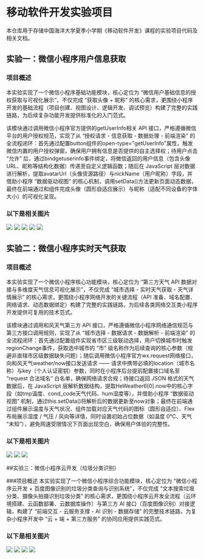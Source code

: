 # 移动软件开发实验项目

本仓库用于存储中国海洋大学夏季小学期《移动软件开发》课程的实验项目代码及相关文档。

## 实验一：微信小程序用户信息获取

### 项目概述
本实验实现了一个微信小程序基础功能模块，核心定位为 “微信用户基础信息的授权获取与可视化展示”，不仅完成 “获取头像 + 昵称” 的核心需求，更围绕小程序开发的基础流程（项目创建、视图设计、逻辑开发、调试预览）构建了完整的实践链路，为后续复杂功能开发提供标准化的入门范式。

该模块通过调用微信小程序官方提供的getUserInfo相关 API 接口，严格遵循微信平台的用户授权规范，实现了从 “授权请求 - 信息获取 - 数据处理 - 前端渲染” 的全流程闭环：首先通过配置button组件的open-type="getUserInfo"属性，触发微信内置的用户授权弹窗，确保用户拥有信息是否提供的自主选择权；待用户点击 “允许” 后，通过bindgetuserinfo事件绑定，将微信返回的用户信息（包含头像 URL、昵称等结构化数据）传递至自定义逻辑函数；随后在 JavaScript 层对数据进行解析，提取avatarUrl（头像资源路径）与nickName（用户昵称）字段，并借助小程序 “数据驱动视图” 的核心机制，调用setData()方法更新页面动态数据，最终在前端通过<image>和<text>组件完成头像（圆形自适应展示）与昵称（适配不同设备的字体大小）的可视化呈现。

### 以下是相关图片
![](https://github.com/nobody45678/-/blob/main/image/%E5%AE%9E%E9%AA%8C%E4%B8%80/%E5%B1%8F%E5%B9%95%E6%88%AA%E5%9B%BE%202025-08-25%20203509.png)
![](https://github.com/nobody45678/-/blob/main/image/%E5%AE%9E%E9%AA%8C%E4%B8%80/%E5%B1%8F%E5%B9%95%E6%88%AA%E5%9B%BE%202025-08-25%20203605.png)
![](https://github.com/nobody45678/-/blob/main/image/%E5%AE%9E%E9%AA%8C%E4%B8%80/%E5%B1%8F%E5%B9%95%E6%88%AA%E5%9B%BE%202025-08-25%20203646.png)
![](https://github.com/nobody45678/-/blob/main/image/%E5%AE%9E%E9%AA%8C%E4%B8%80/%E5%B1%8F%E5%B9%95%E6%88%AA%E5%9B%BE%202025-08-25%20203701.png)
![](https://github.com/nobody45678/-/blob/main/image/%E5%AE%9E%E9%AA%8C%E4%B8%80/%E5%B1%8F%E5%B9%95%E6%88%AA%E5%9B%BE%202025-08-25%20203714.png)

## 实验二：微信小程序实时天气获取

### 项目概述
本实验实现了一个微信小程序核心功能模块，核心定位为 “第三方天气 API 数据对接与多维度天气信息可视化展示”，不仅完成 “城市选择 - 实时天气获取 - 天气详情展示” 的核心需求，更围绕小程序网络开发的关键流程（API 准备、域名配置、网络请求、动态数据绑定）构建了完整的实践链路，为后续各类网络交互类小程序开发提供可复用的技术范式。

该模块通过调用和风天气第三方 API 接口，严格遵循微信小程序网络通信规范与第三方接口调用规则，实现了从 “城市选择 - 数据请求 - 数据解析 - 前端渲染” 的全流程闭环：首先通过配置<picker mode="region">组件实现省市区三级联动选择，用户切换城市时触发regionChange事件，获取选中城市的 “市” 级名称作为后续查询的核心参数（规避非直辖市区级数据缺失问题）；随后调用微信小程序官方wx.request网络接口，向和风天气weather/now接口发送请求 —— 请求中携带必填的location（城市名称）与key（个人认证密钥）参数，同时在小程序后台提前配置接口域名至 “request 合法域名” 白名单，确保网络请求合规；待接口返回 JSON 格式的天气数据后，在 JavaScript 层解析数据结构，提取HeWeather6[0].now中的核心字段（如tmp温度、cond_code天气代码、hum湿度等），并借助小程序 “数据驱动视图” 机制，通过this.setData()将解析后的数据更新至now对象；最终在前端通过<text>组件展示温度与天气状况、<image>组件加载对应天气代码的图标（圆形自适应）、<view>Flex 布局展示湿度 / 气压 / 风向等详情，同时设置初始占位数据（如温度 0℃、天气 “未知”），避免网速受限情况下页面出现空白，确保用户体验的完整性。

### 以下是相关图片
![](https://github.com/nobody45678/-/blob/main/image/%E5%AE%9E%E9%AA%8C%E4%BA%8C/%E5%B1%8F%E5%B9%95%E6%88%AA%E5%9B%BE%202025-08-26%20112540.png)
![](https://github.com/nobody45678/-/blob/main/image/%E5%AE%9E%E9%AA%8C%E4%BA%8C/%E5%B1%8F%E5%B9%95%E6%88%AA%E5%9B%BE%202025-08-26%20112549.png)
![](https://github.com/nobody45678/-/blob/main/image/%E5%AE%9E%E9%AA%8C%E4%BA%8C/%E5%B1%8F%E5%B9%95%E6%88%AA%E5%9B%BE%202025-08-26%20112606.png)

##实验三：微信小程序云开发（垃圾分类识别）

###项目概述
本实验实现了一个微信小程序综合功能模块，核心定位为 “微信小程序云开发 + 百度图像识别的垃圾分类查询与识别系统”，不仅完成 “文本搜索垃圾分类、摄像头拍摄识别垃圾分类” 的核心需求，更围绕小程序云开发全流程（云环境搭建、云函数部署、云数据库操作）与第三方 AI 接口（百度图像识别）对接逻辑，构建了 “前端交互 - 云服务支撑 - AI 识别 - 数据存储” 的完整技术链路，为复杂小程序开发中 “云 + 端 + 第三方服务” 的协同应用提供实践范式。

### 以下是相关图片
![](https://github.com/nobody45678/-/blob/main/image/%E5%AE%9E%E9%AA%8C%E4%B8%89/38daf263943e9bdd95e998dab1ab0db1.jpg?raw=true)
![](https://github.com/nobody45678/-/blob/main/image/%E5%AE%9E%E9%AA%8C%E4%B8%89/da11c48354a45f20be9fd6d09198e001.jpg?raw=true)
![](https://github.com/nobody45678/-/blob/main/image/%E5%AE%9E%E9%AA%8C%E4%B8%89/%E5%B1%8F%E5%B9%95%E6%88%AA%E5%9B%BE%202025-09-01%20164847.png?raw=true)
![](https://github.com/nobody45678/-/blob/main/image/%E5%AE%9E%E9%AA%8C%E4%B8%89/%E5%B1%8F%E5%B9%95%E6%88%AA%E5%9B%BE%202025-09-01%20164905.png?raw=true)


